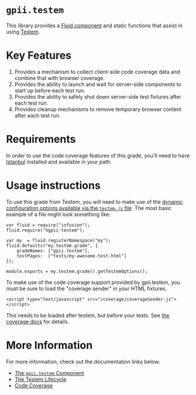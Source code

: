 # `gpii.testem`

This library provides a [Fluid component](http://docs.fluidproject.org/infusion/development/UnderstandingInfusionComponents.html)
and static functions that assist in using [Testem](https://github.com/testem/testem).

# Key Features

1. Provides a mechanism to collect client-side code coverage data and combine that with browser coverage.
2. Provides the ability to launch and wait for server-side components to start up before each test run.
3. Provides the ability to safely shut down server-side test fixtures after each test run.
4. Provides cleanup mechanisms to remove temporary browser content after each test run.

# Requirements

In order to use the code coverage features of this grade, you'll need to have
[Istanbul](https://github.com/gotwarlost/istanbul) installed and available in your path.

# Usage instructions

To use this grade from Testem, you will need to make use of the
[dynamic configuration options available via the `testem.js` file](https://github.com/testem/testem/blob/master/examples/dynamic_config/testem.js).
The most basic example of a file might look something like:

```
var fluid = require("infusion");
fluid.require("%gpii-testem");

var my  = fluid.registerNamespace("my");
fluid.defaults("my.testem.grade", {
    gradeNames: ["gpii.testem"],
    testPages:  ["tests/my-awesome-test.html"]
});

module.exports = my.testem.grade().getTestemOptions();
```

To make use of the code coverage support provided by gpii.testem, you must be sure to load the "coverage sender" in
your HTML fixtures.

```
<script type="text/javascript" src="/coverage/coverageSender.js"></script>
```

This needs to be loaded after testem, but before your tests.  See [the coverage docs](docs/coverage.md) for details.

# More Information

For more information, check out the documentation links below:

* [The `gpii.testem` Component](docs/testem-component.md)
* [The Testem Lifecycle](docs/testem-lifecycle.md)
* [Code Coverage](docs/coverage.md)